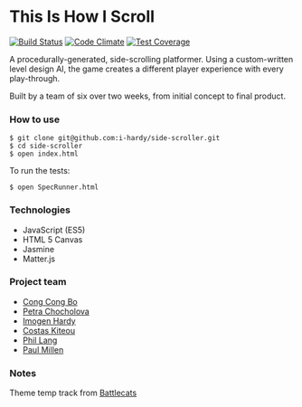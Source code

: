 # This Is How I Scroll

[![Build Status](https://travis-ci.org/i-hardy/side-scroller.svg?branch=master)](https://travis-ci.org/i-hardy/side-scroller) [![Code Climate](https://codeclimate.com/github/i-hardy/side-scroller/badges/gpa.svg)](https://codeclimate.com/github/i-hardy/side-scroller) [![Test Coverage](https://codeclimate.com/github/i-hardy/side-scroller/badges/coverage.svg)](https://codeclimate.com/github/i-hardy/side-scroller/coverage)

A procedurally-generated, side-scrolling platformer. Using a custom-written level design AI, the game creates a different player experience with every play-through.

Built by a team of six over two weeks, from initial concept to final product.

### How to use

```
$ git clone git@github.com:i-hardy/side-scroller.git
$ cd side-scroller
$ open index.html
```
To run the tests:

```
$ open SpecRunner.html
```

### Technologies

* JavaScript (ES5)
* HTML 5 Canvas
* Jasmine
* Matter.js

### Project team
* [Cong Cong Bo](https://github.com/congcongbo)
* [Petra Chocholova](https://github.com/petrakh)
* [Imogen Hardy](https://github.com/i-hardy)
* [Costas Kiteou](https://github.com/ckiteou)
* [Phil Lang](https://github.com/langphil)
* [Paul Millen](https://github.com/paulmillen)

### Notes

Theme temp track from [Battlecats](http://bc01.ponos.net/web/en/battlecats.html)
